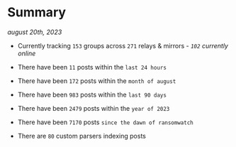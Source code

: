 
# Summary
_august 20th, 2023_

- Currently tracking `153` groups across `271` relays & mirrors - _`102` currently online_

- There have been `11` posts within the `last 24 hours`

- There have been `172` posts within the `month of august`

- There have been `983` posts within the `last 90 days`

- There have been `2479` posts within the `year of 2023`

- There have been `7170` posts `since the dawn of ransomwatch`

- There are `80` custom parsers indexing posts

